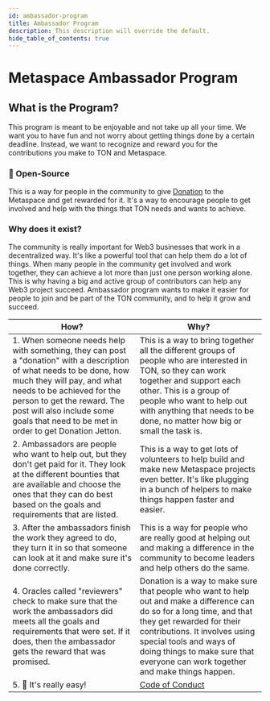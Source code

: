```yaml
---
id: ambassador-program
title: Ambassador Program
description: This description will override the default.
hide_table_of_contents: true
---
```


# Metaspace Ambassador Program

## What is the Program?

This program is meant to be enjoyable and not take up all your time. We want you to have fun and not worry about getting things done by a certain deadline. Instead, we want to recognize and reward you for the contributions you make to TON and Metaspace.

### 🙏 Open-Source

This is a way for people in the community to give [Donation](https://github.com/mir-one/donation) to the Metaspace and get rewarded for it. It's a way to encourage people to get involved and help with the things that TON needs and wants to achieve.

### Why does it exist?

The community is really important for Web3 businesses that work in a decentralized way. It's like a powerful tool that can help them do a lot of things. When many people in the community get involved and work together, they can achieve a lot more than just one person working alone. This is why having a big and active group of contributors can help any Web3 project succeed. Ambassador program wants to make it easier for people to join and be part of the TON community, and to help it grow and succeed.

| How?                                                                                                                                                                                                                                                                                                  | Why?                                                                                                                                                                                                                                                                                               |
| ----------------------------------------------------------------------------------------------------------------------------------------------------------------------------------------------------------------------------------------------------------------------------------------------------- | -------------------------------------------------------------------------------------------------------------------------------------------------------------------------------------------------------------------------------------------------------------------------------------------------- |
| 1. When someone needs help with something, they can post a "donation" with a description of what needs to be done, how much they will pay, and what needs to be achieved for the person to get the reward. The post will also include some goals that need to be met in order to get Donation Jetton. | This is a way to bring together all the different groups of people who are interested in TON, so they can work together and support each other. This is a group of people who want to help out with anything that needs to be done, no matter how big or small the task is.                        |
| 2. Ambassadors are people who want to help out, but they don't get paid for it. They look at the different bounties that are available and choose the ones that they can do best based on the goals and requirements that are listed.                                                                 | This is a way to get lots of volunteers to help build and make new Metaspace projects even better. It's like plugging in a bunch of helpers to make things happen faster and easier.                                                                                                               |
| 3. After the ambassadors finish the work they agreed to do, they turn it in so that someone can look at it and make sure it's done correctly.                                                                                                                                                         | This is a way for people who are really good at helping out and making a difference in the community to become leaders and help others do the same.                                                                                                                                                |
| 4. Oracles called "reviewers" check to make sure that the work the ambassadors did meets all the goals and requirements that were set. If it does, then the ambassador gets the reward that was promised.                                                                                             | Donation is a way to make sure that people who want to help out and make a difference can do so for a long time, and that they get rewarded for their contributions. It involves using special tools and ways of doing things to make sure that everyone can work together and make things happen. |
| 5. 🙏 It's really easy!                                                                                                                                                                                                                                                                               | [Code of Conduct](https://github.com/tonmetaspace/.github/blob/main/CODE_OF_CONDUCT.md)                                                                                                                                                                                                            |
